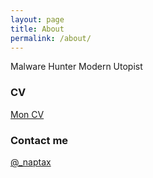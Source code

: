 ```yaml
---
layout: page
title: About
permalink: /about/
---
```


Malware Hunter 
Modern Utopist

### CV
[Mon CV](https://github.com)

### Contact me

[@_naptax](https://twitter.com/_naptax)
